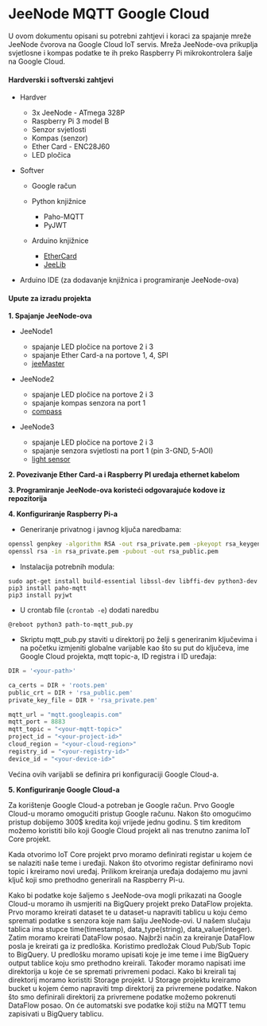 # JeeNode MQTT Google Cloud

U ovom dokumentu opisani su potrebni zahtjevi i koraci za spajanje mreže JeeNode čvorova na Google Cloud IoT servis. Mreža JeeNode-ova prikuplja svjetlosne i kompas podatke te ih preko Raspberry Pi mikrokontrolera šalje na Google Cloud.

#### Hardverski i softverski zahtjevi
- Hardver
  - 3x JeeNode - ATmega 328P
  - Raspberry Pi 3 model B
  - Senzor svjetlosti
  - Kompas (senzor)
  - Ether Card - ENC28J60
  - LED pločica
- Softver

  - Google račun
  - Python knjižnice
    - Paho-MQTT
    - PyJWT

  - Arduino knjižnice
    - [EtherCard](https://github.com/njh/EtherCard)
    - [JeeLib](https://github.com/jeelabs/jeelib)

 - Arduino IDE (za dodavanje knjižnica i programiranje JeeNode-ova)

#### Upute za izradu projekta

**1. Spajanje JeeNode-ova**
 
 - JeeNode1 
   - spajanje LED pločice na portove 2 i 3
   - spajanje Ether Card-a na portove 1, 4, SPI
   - [jeeMaster](https://github.com/davidmak2709/JeeNode-MQTT-Google-Cloud/tree/master/jeeMaster)
  
 - JeeNode2 
   - spajanje LED pločice na portove 2 i 3
   - spajanje kompas senzora na port 1
   - [compass](https://github.com/davidmak2709/JeeNode-MQTT-Google-Cloud/tree/master/compass)
    
 - JeeNode3 
   - spajanje LED pločice na portove 2 i 3
   - spajanje senzora svjetlosti na port 1 (pin 3-GND, 5-AOI)
   - [light sensor](https://github.com/davidmak2709/JeeNode-MQTT-Google-Cloud/tree/master/light)


**2. Povezivanje Ether Card-a i Raspberry PI uređaja ethernet kabelom**

**3. Programiranje JeeNode-ova koristeći odgovarajuće kodove iz repozitorija**

**4. Konfiguriranje Raspberry Pi-a**

- Generiranje privatnog i javnog ključa naredbama:

```bash
openssl genpkey -algorithm RSA -out rsa_private.pem -pkeyopt rsa_keygen_bits:2048
openssl rsa -in rsa_private.pem -pubout -out rsa_public.pem
```

- Instalacija potrebnih modula:

```
sudo apt-get install build-essential libssl-dev libffi-dev python3-dev
pip3 install paho-mqtt
pip3 install pyjwt
```

- U crontab file (`crontab -e`) dodati naredbu

```
@reboot python3 path-to-mqtt_pub.py
```

- Skriptu mqtt_pub.py staviti u direktorij po želji s generiranim ključevima i na početku izmjeniti globalne varijable kao što su put do ključeva, ime Google Cloud projekta, mqtt topic-a, ID registra i ID uređaja:

```python
DIR = '<your-path>'

ca_certs = DIR + 'roots.pem'
public_crt = DIR + 'rsa_public.pem'
private_key_file = DIR + 'rsa_private.pem'

mqtt_url = "mqtt.googleapis.com"
mqtt_port = 8883
mqtt_topic = "<your-mqtt-topic>"
project_id = "<your-project-id>"
cloud_region = "<your-cloud-region>"
registry_id = "<your-registry-id>"
device_id = "<your-device-id>"
```

Većina ovih varijabli se definira pri konfiguraciji Google Cloud-a.

**5. Konfiguriranje Google Cloud-a**

Za korištenje Google Cloud-a potreban je Google račun. Prvo Google Cloud-u moramo omogućiti pristup Google računu. Nakon što omogućimo pristup dobijemo 300$ kredita koji vrijede jednu godinu. S tim kreditom možemo koristiti bilo koji Google Cloud projekt ali nas trenutno zanima IoT Core projekt.

Kada otvorimo IoT Core projekt prvo moramo definirati registar u kojem će se nalaziti naše teme i uređaji. Nakon što otvorimo registar definiramo novi topic i kreiramo novi uređaj. Prilikom kreiranja uređaja dodajemo mu javni ključ koji smo prethodno generirali na Raspberry Pi-u.

Kako bi podatke koje šaljemo s JeeNode-ova mogli prikazati na Google Cloud-u moramo ih usmjeriti na BigQuery projekt preko DataFlow projekta. Prvo moramo kreirati dataset te u dataset-u napraviti tablicu u koju ćemo spremati podatke s senzora koje nam šalju JeeNode-ovi. U našem slučaju tablica ima stupce time(timestamp), data_type(string), data_value(integer). Zatim moramo kreirati DataFlow posao. Najbrži način za kreiranje DataFlow posla je kreirati ga iz predloška. Koristimo predložak Cloud Pub/Sub Topic to BigQuery. U predlošku moramo upisati koje je ime teme i ime BigQuery output tablice koju smo prethodno kreirali. Također moramo napisati ime direktorija u koje će se spremati privremeni podaci. Kako bi kreirali taj direktorij moramo koristiti Storage projekt. U Storage projektu kreiramo bucket u kojem ćemo napraviti tmp direktorij za privremene podatke. Nakon što smo definirali direktorij za privremene podatke možemo pokrenuti DataFlow posao. On će automatski sve podatke koji stižu na MQTT temu zapisivati u BigQuery tablicu.

